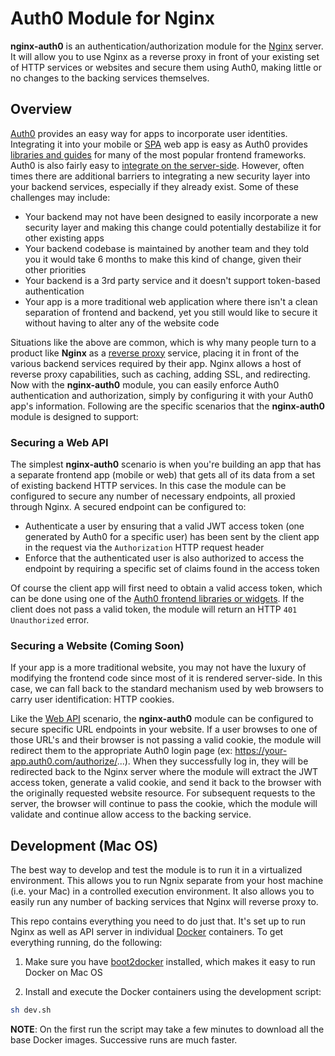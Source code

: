 # Auth0 Module for Nginx

**nginx-auth0** is an authentication/authorization module for the [Nginx](http://nginx.org/) server.  It will allow you to use Nginx as a reverse proxy in front of your existing set of HTTP services or websites and secure them using Auth0, making little or no changes to the backing services themselves.

## Overview

[Auth0](http://www.auth0.com) provides an easy way for apps to incorporate user identities.  Integrating it into your mobile or [SPA](http://en.wikipedia.org/wiki/Single-page_application) web app is easy as Auth0 provides [libraries and guides](https://auth0.com/docs) for many of the most popular frontend frameworks.  Auth0 is also fairly easy to [integrate on the server-side](https://auth0.com/docs/quickstart/webapp).  However, often times there are additional barriers to integrating a new security layer into your backend services, especially if they already exist.  Some of these challenges may include:

* Your backend may not have been designed to easily incorporate a new security layer and making this change could potentially destabilize it for other existing apps
* Your backend codebase is maintained by another team and they told you it would take 6 months to make this kind of change, given their other priorities
* Your backend is a 3rd party service and it doesn't support token-based authentication
* Your app is a more traditional web application where there isn't a clean separation of frontend and backend, yet you still would like to secure it without having to alter any of the website code

Situations like the above are common, which is why many people turn to a product like **Nginx** as a [reverse proxy](http://en.wikipedia.org/wiki/Reverse_proxy) service, placing it in front of the various backend services required by their app.  Nginx allows a host of reverse proxy capabilities, such as caching, adding SSL, and redirecting.  Now with the **nginx-auth0** module, you can easily enforce Auth0 authentication and authorization, simply by configuring it with your Auth0 app's information.  Following are the specific scenarios that the **nginx-auth0** module is designed to support:

### Securing a Web API

The simplest **nginx-auth0** scenario is when you're building an app that has a separate frontend app (mobile or web) that gets all of its data from a set of existing backend HTTP services.  In this case the module can be configured to secure any number of necessary endpoints, all proxied through Nginx.  A secured endpoint can be configured to:

* Authenticate a user by ensuring that a valid JWT access token (one generated by Auth0 for a specific user) has been sent by the client app in the request via the `Authorization` HTTP request header
* Enforce that the authenticated user is also authorized to access the endpoint by requiring a specific set of claims found in the access token

Of course the client app will first need to obtain a valid access token, which can be done using one of the [Auth0 frontend libraries or widgets](https://auth0.com/docs).  If the client does not pass a valid token, the module will return an HTTP `401 Unauthorized` error.

### Securing a Website (Coming Soon)

If your app is a more traditional website, you may not have the luxury of modifying the frontend code since most of it is rendered server-side.  In this case, we can fall back to the standard mechanism used by web browsers to carry user identification: HTTP cookies.

Like the [Web API](#securing-a-web-api) scenario, the **nginx-auth0** module can be configured to secure specific URL endpoints in your website.  If a user browses to one of those URL's and their browser is not passing a valid cookie, the module will redirect them to the appropriate Auth0 login page (ex: https://your-app.auth0.com/authorize/...).  When they successfully log in, they will be redirected back to the Nginx server where the module will extract the JWT access token, generate a valid cookie, and send it back to the browser with the originally requested website resource.  For subsequent requests to the server, the browser will continue to pass the cookie, which the module will validate and continue allow access to the backing service.

## Development (Mac OS)

The best way to develop and test the module is to run it in a virtualized environment.  This allows you to run Ngnix separate from your host machine (i.e. your Mac) in a controlled execution environment.  It also allows you to easily run any number of backing services that Nginx will reverse proxy to.

This repo contains everything you need to do just that.  It's set up to run Nginx as well as API server in individual [Docker](http://www.docker.com) containers.  To get everything running, do the following:

1. Make sure you have [boot2docker](http://boot2docker.io/) installed, which makes it easy to run Docker on Mac OS

1. Install and execute the Docker containers using the development script:  

  ```bash
  sh dev.sh
  ```

  **NOTE**: On the first run the script may take a few minutes to download all the base Docker images.  Successive runs are much faster. 
